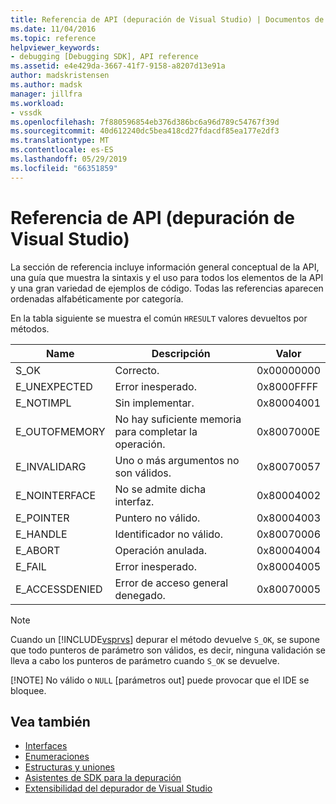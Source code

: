 ```yaml
---
title: Referencia de API (depuración de Visual Studio) | Documentos de Microsoft
ms.date: 11/04/2016
ms.topic: reference
helpviewer_keywords:
- debugging [Debugging SDK], API reference
ms.assetid: e4e429da-3667-41f7-9158-a8207d13e91a
author: madskristensen
ms.author: madsk
manager: jillfra
ms.workload:
- vssdk
ms.openlocfilehash: 7f880596854eb376d386bc6a96d789c54767f39d
ms.sourcegitcommit: 40d612240dc5bea418cd27fdacdf85ea177e2df3
ms.translationtype: MT
ms.contentlocale: es-ES
ms.lasthandoff: 05/29/2019
ms.locfileid: "66351859"
---
```

# <a name="api-reference-visual-studio-debugging"></a>Referencia de API (depuración de Visual Studio)
La sección de referencia incluye información general conceptual de la API, una guía que muestra la sintaxis y el uso para todos los elementos de la API y una gran variedad de ejemplos de código. Todas las referencias aparecen ordenadas alfabéticamente por categoría.

 En la tabla siguiente se muestra el común `HRESULT` valores devueltos por métodos.

|Name|Descripción|Valor|
|----------|-----------------|-----------|
|S_OK|Correcto.|0x00000000|
|E_UNEXPECTED|Error inesperado.|0x8000FFFF|
|E_NOTIMPL|Sin implementar.|0x80004001|
|E_OUTOFMEMORY|No hay suficiente memoria para completar la operación.|0x8007000E|
|E_INVALIDARG|Uno o más argumentos no son válidos.|0x80070057|
|E_NOINTERFACE|No se admite dicha interfaz.|0x80004002|
|E_POINTER|Puntero no válido.|0x80004003|
|E_HANDLE|Identificador no válido.|0x80070006|
|E_ABORT|Operación anulada.|0x80004004|
|E_FAIL|Error inesperado.|0x80004005|
|E_ACCESSDENIED|Error de acceso general denegado.|0x80070005|

> [!NOTE]
> Cuando un [!INCLUDE[vsprvs](../../../code-quality/includes/vsprvs_md.md)] depurar el método devuelve `S_OK`, se supone que todo punteros de parámetro son válidos, es decir, ninguna validación se lleva a cabo los punteros de parámetro cuando `S_OK` se devuelve.
>
> [!NOTE]
> No válido o `NULL` [parámetros out] puede provocar que el IDE se bloquee.

## <a name="see-also"></a>Vea también
- [Interfaces](../../../extensibility/debugger/reference/interfaces-visual-studio-debugging.md)
- [Enumeraciones](../../../extensibility/debugger/reference/enumerations-visual-studio-debugging.md)
- [Estructuras y uniones](../../../extensibility/debugger/reference/structures-and-unions.md)
- [Asistentes de SDK para la depuración](../../../extensibility/debugger/reference/sdk-helpers-for-debugging.md)
- [Extensibilidad del depurador de Visual Studio](../../../extensibility/debugger/visual-studio-debugger-extensibility.md)